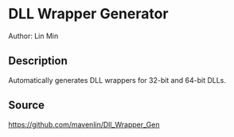 # DLL Wrapper Generator  
Author: Lin Min  
  
## Description  
Automatically generates DLL wrappers for 32-bit and 64-bit DLLs.  
  
## Source  
https://github.com/mavenlin/Dll_Wrapper_Gen  
  